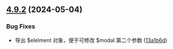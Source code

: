 ## [4.9.2](https://github.com/ocsjs/ocsjs/compare/4.9.1...4.9.2) (2024-05-04)


### Bug Fixes

* 导出 $elelment 对象，便于可修改 $modal 第二个参数 ([13a1b6d](https://github.com/ocsjs/ocsjs/commit/13a1b6d9d8e211e9b92558b950fbb0e96b0d6174))



